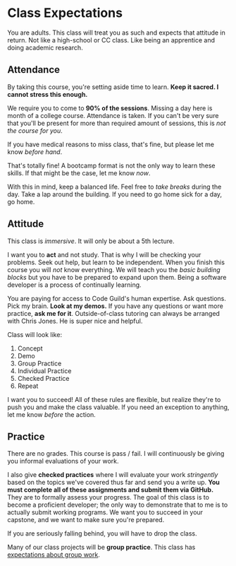 # Class Expectations
You are adults.
This class will treat you as such and expects that attitude in return.
Not like a high-school or CC class.
Like being an apprentice and doing academic research.

## Attendance
By taking this course, you're setting aside time to learn.
**Keep it sacred. I cannot stress this enough.**

We require you to come to **90% of the sessions**.
Missing a day here is month of a college course.
Attendance is taken.
If you can't be very sure that you'll be present for more than required amount of sessions, this is _not the course for you_.

If you have medical reasons to miss class, that's fine, but please let me know _before hand_.

That's totally fine!
A bootcamp format is not the only way to learn these skills.
If that might be the case, let me know _now_.

With this in mind, keep a balanced life.
Feel free to _take breaks_ during the day.
Take a lap around the building.
If you need to go home sick for a day, go home.

## Attitude
This class is _immersive_.
It will only be about a 5th lecture.

I want you to **act** and not study.
That is why I will be checking your problems.
Seek out help, but learn to be independent.
When you finish this course you will _not_ know everything.
We will teach you the _basic building blocks_ but you have to be prepared to expand upon them.
Being a software developer is a process of continually learning.

You are paying for access to Code Guild's human expertise.
Ask questions.
Pick my brain.
**Look at my demos.**
If you have any questions or want more practice, **ask me for it**.
Outside-of-class tutoring can always be arranged with Chris Jones.
He is super nice and helpful.

Class will look like:
1. Concept
1. Demo
1. Group Practice
1. Individual Practice
1. Checked Practice
1. Repeat

I want you to succeed!
All of these rules are flexible, but realize they're to push you and make the class valuable.
If you need an exception to anything, let me know _before_ the action.

## Practice
There are no grades.
This course is pass / fail.
I will continuously be giving you informal evaluations of your work.

I also give **checked practices** where I will evaluate your work _stringently_ based on the topics we've covered thus far and send you a write up.
**You must complete all of these assignments and submit them via GitHub.**
They are to formally assess your progress.
The goal of this class is to become a proficient developer;
the only way to demonstrate that to me is to actually submit working programs.
We want you to succeed in your capstone, and we want to make sure you're prepared.

If you are seriously falling behind, you will have to drop the class.

Many of our class projects will be **group practice**.
This class has [expectations about group work](groupwork.md).
